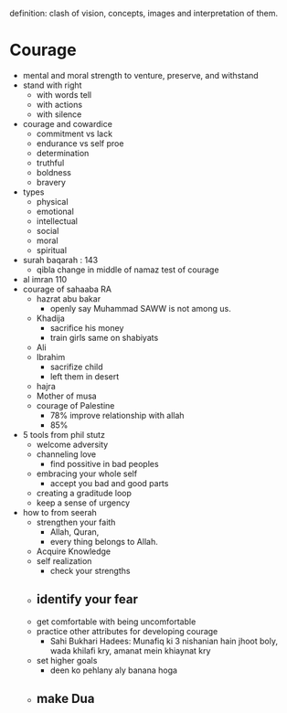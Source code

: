 definition: clash of vision, concepts, images and interpretation of them.

# Courage
- mental and moral strength to venture, preserve, and withstand 
- stand with right
	- with words tell 
	- with actions
	- with silence
- courage and cowardice
	- commitment vs lack
	- endurance vs self proe
	- determination
	- truthful
	- boldness
	- bravery
- types
	- physical
	- emotional
	- intellectual
	- social
	- moral
	- spiritual
- surah baqarah : 143
	- qibla change in middle of namaz test of courage
- al imran 110
- courage of sahaaba RA
	- hazrat abu bakar
		- openly say Muhammad SAWW is not among us.
	- Khadija
		- sacrifice his money
		- train girls same on shabiyats
	- Ali
	- Ibrahim
		- sacrifize child 
		- left them in desert
	- hajra
	- Mother of musa
	- courage of Palestine
		- 78% improve relationship with allah
		- 85%
- 5 tools from phil stutz
	- welcome adversity
	- channeling love
		- find possitive in bad peoples
	- embracing your whole self
		- accept you bad and good parts
	- creating a graditude loop
	- keep a sense of urgency
- how to from seerah
	- strengthen your faith
		- Allah, Quran, 
		- every thing belongs to Allah.
	- Acquire Knowledge
	- self realization
		- check your strengths
	- identify your fear
		- 
	- get comfortable with being uncomfortable
	- practice other attributes for developing courage
		- Sahi Bukhari Hadees: Munafiq ki 3 nishanian hain jhoot boly, wada khilafi kry, amanat mein khiaynat kry
	- set higher goals
		- deen ko pehlany aly banana hoga
	- make Dua
		- 